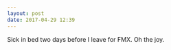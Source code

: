 ```yaml
---
layout: post
date: 2017-04-29 12:39
---
```

Sick in bed two days before I leave for FMX. Oh the joy. 
